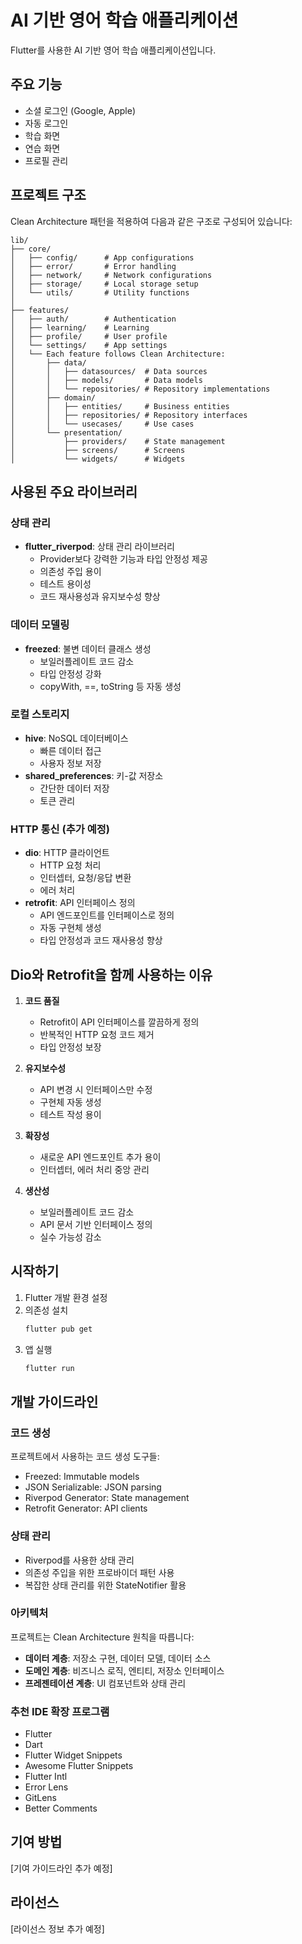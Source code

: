 # AI 기반 영어 학습 애플리케이션

Flutter를 사용한 AI 기반 영어 학습 애플리케이션입니다.

## 주요 기능

- 소셜 로그인 (Google, Apple)
- 자동 로그인
- 학습 화면
- 연습 화면
- 프로필 관리

## 프로젝트 구조

Clean Architecture 패턴을 적용하여 다음과 같은 구조로 구성되어 있습니다:

```
lib/
├── core/
│   ├── config/      # App configurations
│   ├── error/       # Error handling
│   ├── network/     # Network configurations
│   ├── storage/     # Local storage setup
│   └── utils/       # Utility functions
│
├── features/
│   ├── auth/        # Authentication
│   ├── learning/    # Learning
│   ├── profile/     # User profile
│   └── settings/    # App settings
│   └── Each feature follows Clean Architecture:
│       ├── data/
│       │   ├── datasources/  # Data sources
│       │   ├── models/       # Data models
│       │   └── repositories/ # Repository implementations
│       ├── domain/
│       │   ├── entities/     # Business entities
│       │   ├── repositories/ # Repository interfaces
│       │   └── usecases/     # Use cases
│       └── presentation/
│           ├── providers/    # State management
│           ├── screens/      # Screens
│           └── widgets/      # Widgets
```

## 사용된 주요 라이브러리

### 상태 관리
- **flutter_riverpod**: 상태 관리 라이브러리
  - Provider보다 강력한 기능과 타입 안정성 제공
  - 의존성 주입 용이
  - 테스트 용이성
  - 코드 재사용성과 유지보수성 향상

### 데이터 모델링
- **freezed**: 불변 데이터 클래스 생성
  - 보일러플레이트 코드 감소
  - 타입 안정성 강화
  - copyWith, ==, toString 등 자동 생성

### 로컬 스토리지
- **hive**: NoSQL 데이터베이스
  - 빠른 데이터 접근
  - 사용자 정보 저장
- **shared_preferences**: 키-값 저장소
  - 간단한 데이터 저장
  - 토큰 관리

### HTTP 통신 (추가 예정)
- **dio**: HTTP 클라이언트
  - HTTP 요청 처리
  - 인터셉터, 요청/응답 변환
  - 에러 처리
- **retrofit**: API 인터페이스 정의
  - API 엔드포인트를 인터페이스로 정의
  - 자동 구현체 생성
  - 타입 안정성과 코드 재사용성 향상

## Dio와 Retrofit을 함께 사용하는 이유

1. **코드 품질**
   - Retrofit이 API 인터페이스를 깔끔하게 정의
   - 반복적인 HTTP 요청 코드 제거
   - 타입 안정성 보장

2. **유지보수성**
   - API 변경 시 인터페이스만 수정
   - 구현체 자동 생성
   - 테스트 작성 용이

3. **확장성**
   - 새로운 API 엔드포인트 추가 용이
   - 인터셉터, 에러 처리 중앙 관리

4. **생산성**
   - 보일러플레이트 코드 감소
   - API 문서 기반 인터페이스 정의
   - 실수 가능성 감소

## 시작하기

1. Flutter 개발 환경 설정
2. 의존성 설치
   ```bash
   flutter pub get
   ```
3. 앱 실행
   ```bash
   flutter run
   ```

## 개발 가이드라인

### 코드 생성
프로젝트에서 사용하는 코드 생성 도구들:
- Freezed: Immutable models
- JSON Serializable: JSON parsing
- Riverpod Generator: State management
- Retrofit Generator: API clients

### 상태 관리
- Riverpod를 사용한 상태 관리
- 의존성 주입을 위한 프로바이더 패턴 사용
- 복잡한 상태 관리를 위한 StateNotifier 활용

### 아키텍처
프로젝트는 Clean Architecture 원칙을 따릅니다:
- **데이터 계층**: 저장소 구현, 데이터 모델, 데이터 소스
- **도메인 계층**: 비즈니스 로직, 엔티티, 저장소 인터페이스
- **프레젠테이션 계층**: UI 컴포넌트와 상태 관리

### 추천 IDE 확장 프로그램
- Flutter
- Dart
- Flutter Widget Snippets
- Awesome Flutter Snippets
- Flutter Intl
- Error Lens
- GitLens
- Better Comments

## 기여 방법
[기여 가이드라인 추가 예정]

## 라이선스
[라이선스 정보 추가 예정]


